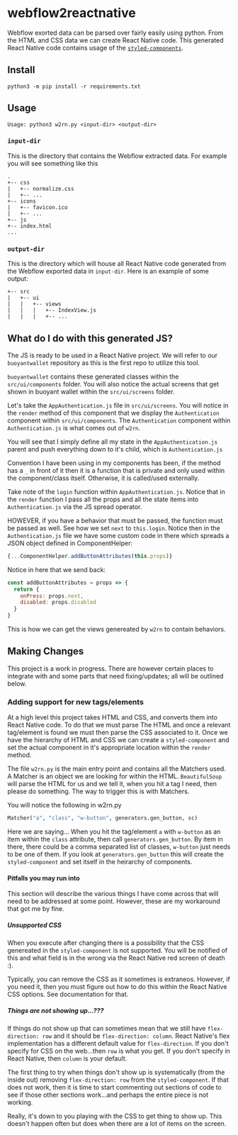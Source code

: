 # webflow2reactnative
Webflow exorted data can be parsed over fairly easily using python. From the HTML and CSS data we can create React Native code. This generated React Native code contains usage of the [`styled-components`](https://www.styled-components.com).

## Install
```console
python3 -m pip install -r requirements.txt
```

## Usage
```console
Usage: python3 w2rn.py <input-dir> <output-dir>
```
### `input-dir`
This is the directory that contains the Webflow extracted data. For example you will see something like this
```
.
+-- css
|   +-- normalize.css
|   +-- ...
+-- icons
|   +-- favicon.ico
|   +-- ...
+-- js
+-- index.html
...
```
### `output-dir`
This is the directory which will house all React Native code generated from the Webflow exported data in `input-dir`. Here is an example of some output:
```
+-- src
|   +-- ui
|   |   +-- views
|   |   |   +-- IndexView.js
|   |   |   +-- ...
```

## What do I do with this generated JS?
The JS is ready to be used in a React Native project. We will refer to our `buoyantwallet` repository as this is the first repo to utilize this tool.

`buoyantwallet` contains these generated classes within the `src/ui/components` folder. You will also notice the actual screens that get shown in buoyant wallet within the `src/ui/screens` folder. 

Let's take the `AppAuthentication.js` file in `src/ui/screens`. You will notice in the `render` method of this component that we display the `Authentication` component within `src/ui/components`. The `Authentication` component within `Authentication.js` is what comes out of `w2rn`. 

You will see that I simply define all my state in the `AppAuthentication.js` parent and push everything down to it's child, which is `Authentication.js` 

Convention I have been using in my components has been, if the method has a `_` in front of it then it is a function that is private and only used within the component/class itself. Otherwise, it is called/used externally.

Take note of the `login` function within `AppAuthentication.js`. Notice that in the `render` function I pass all the props and all the state items into `Authentication.js` via the JS spread operator. 


HOWEVER, if you have a behavior that must be passed, the function must be passed as well. See how we set `next` to `this.login`. Notice then in the `Authentication.js` file we have some custom code in there which spreads a JSON object defined in ComponentHelper:
```javascript
{...ComponentHelper.addButtonAttributes(this.props)}
```
Notice in here that we send back:
```javascript
const addButtonAttributes = props => {
  return {
    onPress: props.next,
    disabled: props.disabled
  }
}
```
This is how we can get the views genereated by `w2rn` to contain behaviors.

## Making Changes
This project is a work in progress. There are however certain places to integrate with and some parts that need fixing/updates; all will be outlined below.

### Adding support for new tags/elements
At a high level this project takes HTML and CSS, and converts them into React Native code. To do that we must parse The HTML and once a relevant tag/element is found we must then parse the CSS associated to it. Once we have the hierarchy of HTML and CSS we can create a `styled-component` and set the actual component in it's appropriate location within the `render` method.

The file `w2rn.py` is the main entry point and contains all the Matchers used. A Matcher is an object we are looking for within the HTML. `BeautifulSoup` will parse the HTML for us and we tell it, when you hit a tag I need, then please do something. The way to trigger this is with Matchers.

You will notice the following in w2rn.py
```python
Matcher("a", "class", "w-button", generators.gen_button, sc)
```
Here we are saying...
When you hit the tag/element `a` with `w-button` as an item within the `class` attribute, then call `generators.gen_button`. By item in there, there could be a comma separated list of classes, `w-button` just needs to be one of them. If you look at `generators.gen_button` this will create the `styled-component` and set itself in the heirarchy of components. 

#### Pitfalls you may run into
This section will describe the various things I have come across that will need to be addressed at some point. However, these are my workaround that got me by fine.
##### Unsupported CSS
When you execute after changing there is a possibility that the CSS genereated in the `styled-component` is not supported. You will be notified of this and what field is in the wrong via the React Native red screen of death :). 

Typically, you can remove the CSS as it sometimes is extraneos. However, if you need it, then you must figure out how to do this within the React Native CSS options. See documentation for that.

##### Things are not showing up...???
If things do not show up that can sometimes mean that we still have `flex-direction: row` and it should be `flex-direction: column`. React Native's flex implementation has a different default value for `flex-direction`. If you don't specify for CSS on the web...then `row` is what you get. If you don't specify in React Native, then `column` is your default.

The first thing to try when things don't show up is systematically (from the inside out) removing `flex-direction: row` from the `styled-component`. If that does not work, then it is time to start commenting out sections of code to see if those other sections work...and perhaps the entire piece is not working.

Really, it's down to you playing with the CSS to get thing to show up. This doesn't happen often but does when there are a lot of items on the screen.